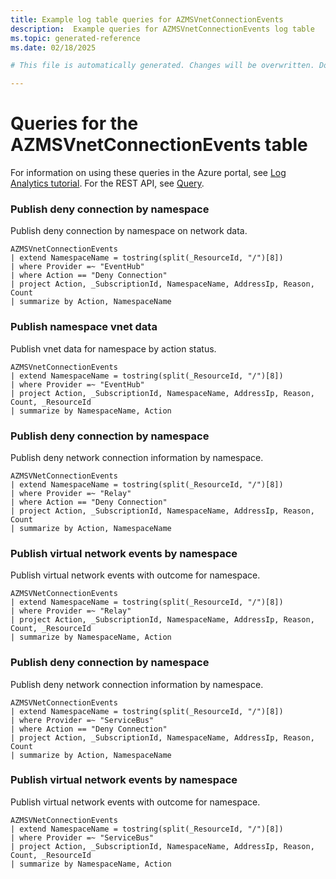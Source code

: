 ```yaml
---
title: Example log table queries for AZMSVnetConnectionEvents
description:  Example queries for AZMSVnetConnectionEvents log table
ms.topic: generated-reference
ms.date: 02/18/2025

# This file is automatically generated. Changes will be overwritten. Do not change this file directly. 

---
```


# Queries for the AZMSVnetConnectionEvents table

For information on using these queries in the Azure portal, see [Log Analytics tutorial](/azure/azure-monitor/logs/log-analytics-tutorial). For the REST API, see [Query](/rest/api/loganalytics/query).


### Publish deny connection by namespace  


Publish deny connection by namespace on network data.  

```query
AZMSVnetConnectionEvents
| extend NamespaceName = tostring(split(_ResourceId, "/")[8])
| where Provider =~ "EventHub"
| where Action == "Deny Connection"
| project Action, _SubscriptionId, NamespaceName, AddressIp, Reason, Count
| summarize by Action, NamespaceName
```



### Publish namespace vnet data  


Publish vnet data for namespace by action status.  

```query
AZMSVnetConnectionEvents
| extend NamespaceName = tostring(split(_ResourceId, "/")[8])
| where Provider =~ "EventHub"
| project Action, _SubscriptionId, NamespaceName, AddressIp, Reason, Count, _ResourceId
| summarize by NamespaceName, Action
```



### Publish deny connection by namespace  


Publish deny network connection information by namespace.  

```query
AZMSVNetConnectionEvents
| extend NamespaceName = tostring(split(_ResourceId, "/")[8])
| where Provider =~ "Relay"
| where Action == "Deny Connection"
| project Action, _SubscriptionId, NamespaceName, AddressIp, Reason, Count
| summarize by Action, NamespaceName
```



### Publish virtual network events by namespace  


Publish virtual network events with outcome for namespace.  

```query
AZMSVNetConnectionEvents
| extend NamespaceName = tostring(split(_ResourceId, "/")[8])
| where Provider =~ "Relay"
| project Action, _SubscriptionId, NamespaceName, AddressIp, Reason, Count, _ResourceId
| summarize by NamespaceName, Action
```



### Publish deny connection by namespace  


Publish deny network connection information by namespace.  

```query
AZMSVNetConnectionEvents
| extend NamespaceName = tostring(split(_ResourceId, "/")[8])
| where Provider =~ "ServiceBus"
| where Action == "Deny Connection"
| project Action, _SubscriptionId, NamespaceName, AddressIp, Reason, Count
| summarize by Action, NamespaceName
```



### Publish virtual network events by namespace  


Publish virtual network events with outcome for namespace.  

```query
AZMSVNetConnectionEvents
| extend NamespaceName = tostring(split(_ResourceId, "/")[8])
| where Provider =~ "ServiceBus"
| project Action, _SubscriptionId, NamespaceName, AddressIp, Reason, Count, _ResourceId
| summarize by NamespaceName, Action
```

